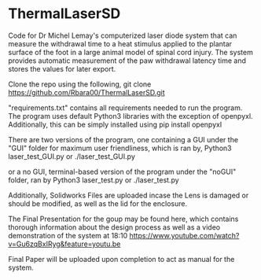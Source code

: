 # ThermalLaserSD
Code for Dr Michel Lemay's computerized laser diode system that can measure the withdrawal time to a heat stimulus applied to the plantar 
surface of the foot in a large animal model of spinal cord injury. The system provides automatic measurement of the paw withdrawal latency
time and stores the values for later export.

Clone the repo using the following,
    git clone https://github.com/Rbara00/ThermalLaserSD.git

"requirements.txt" contains all requirements needed to run the program. The program uses default Python3 libraries with the exception of 
openpyxl. Additionally, this can be simply installed using
    pip install openpyxl

There are two versions of the program, one containing a GUI under the "GUI" folder for maximum user friendliness, which is ran by, 
    Python3 laser_test_GUI.py       or      ./laser_test_GUI.py

or a no GUI, terminal-based version of the program under the "noGUI" folder, ran by
    Python3 laser_test.py       or      ./laser_test.py

Additionally, Solidworks Files are uploaded incase the Lens is damaged or should be modified, as well as the lid for the enclosure.

The Final Presentation for the goup may be found here, which contains thorough information about the design process as well as a video demonstration of the system at 18:10 
https://www.youtube.com/watch?v=Gu6zqBxIRyg&feature=youtu.be

Final Paper will be uploaded upon completion to act as manual for the system.

